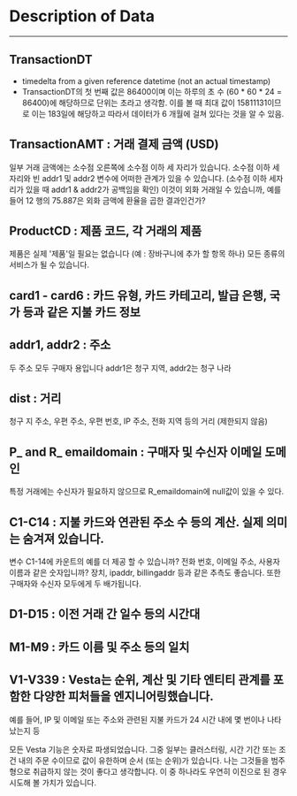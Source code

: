 # Description of Data

---

## TransactionDT 
- timedelta from a given reference datetime (not an actual timestamp)
- TransactionDT의 첫 번째 값은 86400이며 이는 하루의 초 수 (60 * 60 * 24 = 86400)에 해당하므로 단위는 초라고 생각함.
이를 볼 때 최대 값이 15811131이므로 이는 183일에 해당하고 따라서 데이터가 6 개월에 걸쳐 있다는 것을 알 수 있음.

## TransactionAMT  :  거래 결제 금액 (USD)
일부 거래 금액에는 소수점 오른쪽에 소수점 이하 세 자리가 있습니다.
소수점 이하 세 자리와 빈 addr1 및 addr2 변수에 어떠한 관계가 있을 수 있습니다. (소수점 이하 세자리가 있을 때 addr1 & addr2가 공백임을 확인)
이것이 외화 거래일 수 있습니까, 예를 들어 12 행의 75.887은 외화 금액에 환율을 곱한 결과인건가?

## ProductCD  :  제품 코드, 각 거래의 제품
제품은 실제 '제품'일 필요는 없습니다 (예 : 장바구니에 추가 할 항목 하나)
모든 종류의 서비스가 될 수 있습니다.

## card1 - card6  :  카드 유형, 카드 카테고리, 발급 은행, 국가 등과 같은 지불 카드 정보

## addr1, addr2  :  주소
두 주소 모두 구매자 용입니다
addr1은 청구 지역, addr2는 청구 나라

## dist  :  거리
청구 지 주소, 우편 주소, 우편 번호, IP 주소, 전화 지역 등의 거리 (제한되지 않음)

## P_ and R_ emaildomain : 구매자 및 수신자 이메일 도메인
특정 거래에는 수신자가 필요하지 않으므로 R_emaildomain에 null값이 있을 수 있다.

## C1-C14 : 지불 카드와 연관된 주소 수 등의 계산. 실제 의미는 숨겨져 있습니다.
변수 C1-14에 카운트의 예를 더 제공 할 수 있습니까? 전화 번호, 이메일 주소, 사용자 이름과 같은 숫자입니까?
장치, ipaddr, billingaddr 등과 같은 추측도 좋습니다. 또한 구매자와 수신자 모두에게 두 배가됩니다.

## D1-D15 : 이전 거래 간 일수 등의 시간대

## M1-M9 : 카드 이름 및 주소 등의 일치

## V1-V339 : Vesta는 순위, 계산 및 기타 엔티티 관계를 포함한 다양한 피처들을 엔지니어링했습니다.
예를 들어, IP 및 이메일 또는 주소와 관련된 지불 카드가 24 시간 내에 몇 번이나 나타 났는지 등

모든 Vesta 기능은 숫자로 파생되었습니다. 그중 일부는 클러스터링, 시간 기간 또는 조건 내의 주문 수이므로 값이 유한하며 순서 (또는 순위)가 있습니다. 
나는 그것들을 범주형으로 취급하지 않는 것이 좋다고 생각합니다. 이 중 하나라도 우연히 이진으로 된 경우 시도해 볼 가치가 있습니다.
